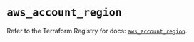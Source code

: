 # `aws_account_region`

Refer to the Terraform Registry for docs: [`aws_account_region`](https://registry.terraform.io/providers/hashicorp/aws/5.75.1/docs/resources/account_region).
